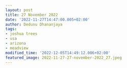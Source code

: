 ```yaml
---
layout: post
title: 27 November 2022
date: '2022-11-27T14:47:00.005+02:00'
author: Dedunu Dhananjaya
tags:
- joshua trees
- usa
- arizona
- meadview
modified_time: '2022-12-05T14:49:12.006+02:00'
featured_image: 2022-11-27-27-november-2022_27.jpeg
---
```

